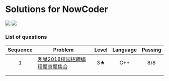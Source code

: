 # Solutions for NowCoder

![](https://img.shields.io/badge/Language-C++-orange.svg?style=flat)	![](https://img.shields.io/badge/Email-shiqitao@sjtu.edu.cn-blue.svg)

### List of questions

| Sequence | Problem                                  | Level | Language | Passing |
| :------: | ---------------------------------------- | :---: | :------: | :-----: |
|    1     | [网易2018校园招聘编程题真题集合](https://www.nowcoder.com/test/6910869/summary) |  3★   |   C++    |   8/8   |
|          |                                          |       |          |         |
|          |                                          |       |          |         |

